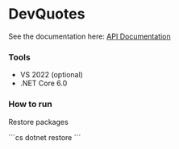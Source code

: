 # DevQuotes

See the documentation here: [API Documentation](https://codequotes.herokuapp.com/swagger/)

<h3>Tools</h3>
<ul>
    <li>VS 2022 (optional)</li>
    <li>.NET Core 6.0</li>
</ul>

<h3>How to run</h3>
Restore packages 

´´´cs
dotnet restore
´´´

